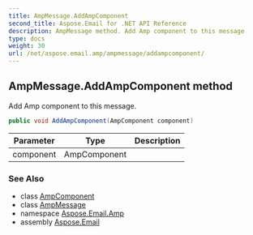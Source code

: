 ```yaml
---
title: AmpMessage.AddAmpComponent
second_title: Aspose.Email for .NET API Reference
description: AmpMessage method. Add Amp component to this message
type: docs
weight: 30
url: /net/aspose.email.amp/ampmessage/addampcomponent/
---
```

## AmpMessage.AddAmpComponent method

Add Amp component to this message.

```csharp
public void AddAmpComponent(AmpComponent component)
```

| Parameter | Type | Description |
| --- | --- | --- |
| component | AmpComponent |  |

### See Also

* class [AmpComponent](../../ampcomponent/)
* class [AmpMessage](../)
* namespace [Aspose.Email.Amp](../../ampmessage/)
* assembly [Aspose.Email](../../../)



